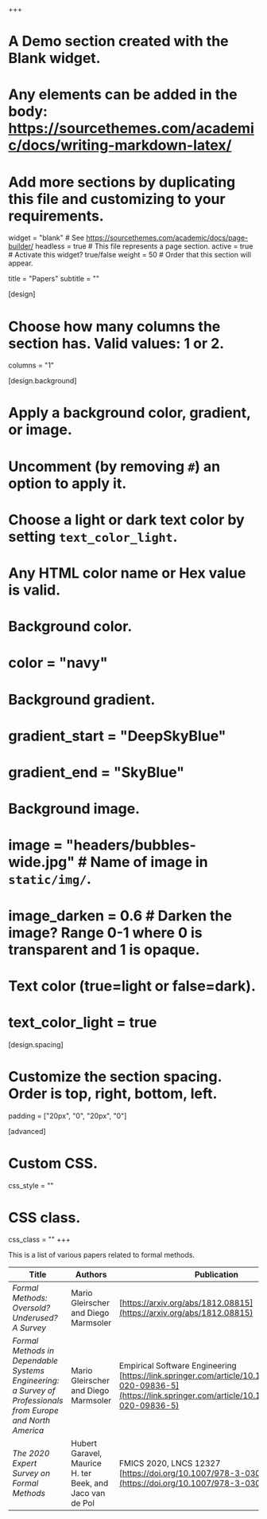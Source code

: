 +++
# A Demo section created with the Blank widget.
# Any elements can be added in the body: https://sourcethemes.com/academic/docs/writing-markdown-latex/
# Add more sections by duplicating this file and customizing to your requirements.

widget = "blank"  # See https://sourcethemes.com/academic/docs/page-builder/
headless = true  # This file represents a page section.
active = true  # Activate this widget? true/false
weight = 50  # Order that this section will appear.

title = "Papers"
subtitle = ""

[design]
  # Choose how many columns the section has. Valid values: 1 or 2.
  columns = "1"

[design.background]
  # Apply a background color, gradient, or image.
  #   Uncomment (by removing `#`) an option to apply it.
  #   Choose a light or dark text color by setting `text_color_light`.
  #   Any HTML color name or Hex value is valid.

  # Background color.
  # color = "navy"
  
  # Background gradient.
  # gradient_start = "DeepSkyBlue"
  # gradient_end = "SkyBlue"
  
  # Background image.
  # image = "headers/bubbles-wide.jpg"  # Name of image in `static/img/`.
  # image_darken = 0.6  # Darken the image? Range 0-1 where 0 is transparent and 1 is opaque.

  # Text color (true=light or false=dark).
  # text_color_light = true

[design.spacing]
  # Customize the section spacing. Order is top, right, bottom, left.
  padding = ["20px", "0", "20px", "0"]

[advanced]
 # Custom CSS. 
 css_style = ""
 
 # CSS class.
 css_class = ""
+++

This is a list of various papers related to formal methods.

Title         | Authors      | Publication | Year | pdf
------------- | -------------| ------------| ---- | ---
_Formal Methods: Oversold? Underused? A Survey_ | Mario Gleirscher and Diego Marmsoler |[https://arxiv.org/abs/1812.08815](https://arxiv.org/abs/1812.08815) |  2018 | [pdf](https://github.com/havelund/fme-industry/blob/master/papers/fm-oversold-arc-2018.pdf)
_Formal Methods in Dependable Systems Engineering: a Survey of Professionals from Europe and North America_ | Mario Gleirscher and Diego Marmsoler | Empirical Software Engineering [https://link.springer.com/article/10.1007/s10664-020-09836-5](https://link.springer.com/article/10.1007/s10664-020-09836-5) | 2020 | [pdf](https://github.com/havelund/fme-industry/blob/master/papers/fm-survey-ese-2020.pdf)
_The 2020 Expert Survey on Formal Methods_ | Hubert Garavel, Maurice H. ter Beek, and Jaco van de Pol | FMICS 2020, LNCS 12327 [https://doi.org/10.1007/978-3-030-58298-2_1](https://doi.org/10.1007/978-3-030-58298-2_1) | 2020 | [pdf](https://github.com/havelund/fme-industry/blob/master/papers/expert-survey-fmics-2020.pdf)

